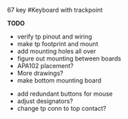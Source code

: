 67 key #Keyboard with trackpoint

__TODO__
- verify tp pinout and wiring
- make tp footprint and mount
- add mounting holes all over
- figure out mounting between boards
- APA102 placement?
- More drawings?
- make bottom mounting board
+ add redundant buttons for mouse
+ adjust designators?
+ change tp conn to top contact?

